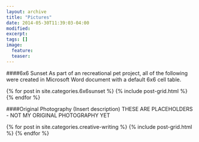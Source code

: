 ```yaml
---
layout: archive
title: "Pictures"
date: 2014-05-30T11:39:03-04:00
modified:
excerpt: 
tags: []
image:
  feature:
  teaser:
---
```

####6x6 Sunset
As part of an recreational pet project, all of the following were created in Microsoft Word document with a default 6x6 cell table.

<div class="tiles">
{% for post in site.categories.6x6sunset %}
  {% include post-grid.html %}
{% endfor %}
</div><!-- /.tiles -->

####Original Photography
(Insert description) THESE ARE PLACEHOLDERS - NOT MY ORIGINAL PHOTOGRAPHY YET

<div class="tiles">
{% for post in site.categories.creative-writing %}
  {% include post-grid.html %}
{% endfor %}
</div><!-- /.tiles -->
